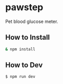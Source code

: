 # pawstep

Pet blood glucose meter.

## How to Install

```sh
& npm install
```

## How to Dev

```sh
$ npm run dev
```
